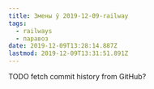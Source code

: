 ```yaml
---
title: Змены ў 2019-12-09-railway
tags:
  - railways
  - паравоз
date: 2019-12-09T13:28:14.887Z
lastmod: 2019-12-09T13:31:51.891Z
---
```


TODO fetch commit history from GitHub?
